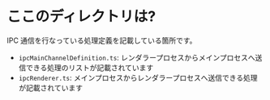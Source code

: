 # ここのディレクトリは?

IPC 通信を行なっている処理定義を記載している箇所です。

- `ipcMainChannelDefinition.ts`: レンダラープロセスからメインプロセスへ送信できる処理のリストが記載されています
- `ipcRenderer.ts`: メインプロセスからレンダラープロセスへ送信できる処理が記載されています
